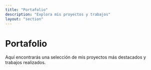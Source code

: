 ```yaml
---
title: "Portafolio"
description: "Explora mis proyectos y trabajos"
layout: "section"
---
```


# Portafolio

Aquí encontrarás una selección de mis proyectos más destacados y trabajos realizados. 